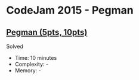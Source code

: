 # CodeJam 2015 - Pegman

## [Pegman (5pts, 10pts)](https://codingcompetitions.withgoogle.com/codejam/round/0000000000433651/0000000000433552)

Solved

* Time: 10 minutes
* Complexity: -
* Memory: -
